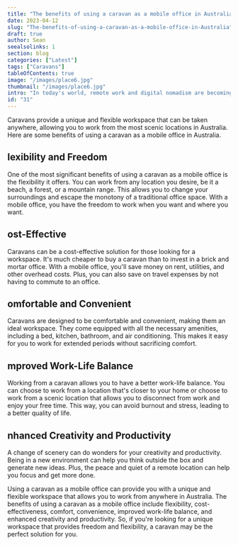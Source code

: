 ```yaml
---
title: "The benefits of using a caravan as a mobile office in Australia"
date: 2023-04-12
slug: "The-benefits-of-using-a-caravan-as-a-mobile-office-in-Australia"
draft: true
author: Sean
seealsolinks: 1
section: blog
categories: ["Latest"]
tags: ["Caravans"]
tableOfContents: true
image: "/images/place6.jpg"
thumbnail: "/images/place6.jpg"
intro: "In today's world, remote work and digital nomadism are becoming more popular than ever. However, finding the perfect workspace can be challenging. One solution that's gaining popularity is using a caravan as a mobile office."
id: "31"
---
```


Caravans provide a unique and flexible workspace that can be taken anywhere, allowing you to work from the most scenic locations in Australia. Here are some benefits of using a caravan as a mobile office in Australia.

## lexibility and Freedom

One of the most significant benefits of using a caravan as a mobile office is the flexibility it offers. You can work from any location you desire, be it a beach, a forest, or a mountain range. This allows you to change your surroundings and escape the monotony of a traditional office space. With a mobile office, you have the freedom to work when you want and where you want.

## ost-Effective

Caravans can be a cost-effective solution for those looking for a workspace. It's much cheaper to buy a caravan than to invest in a brick and mortar office. With a mobile office, you'll save money on rent, utilities, and other overhead costs. Plus, you can also save on travel expenses by not having to commute to an office.

## omfortable and Convenient

Caravans are designed to be comfortable and convenient, making them an ideal workspace. They come equipped with all the necessary amenities, including a bed, kitchen, bathroom, and air conditioning. This makes it easy for you to work for extended periods without sacrificing comfort.

## mproved Work-Life Balance

Working from a caravan allows you to have a better work-life balance. You can choose to work from a location that's closer to your home or choose to work from a scenic location that allows you to disconnect from work and enjoy your free time. This way, you can avoid burnout and stress, leading to a better quality of life.

## nhanced Creativity and Productivity

A change of scenery can do wonders for your creativity and productivity. Being in a new environment can help you think outside the box and generate new ideas. Plus, the peace and quiet of a remote location can help you focus and get more done.

Using a caravan as a mobile office can provide you with a unique and flexible workspace that allows you to work from anywhere in Australia. The benefits of using a caravan as a mobile office include flexibility, cost-effectiveness, comfort, convenience, improved work-life balance, and enhanced creativity and productivity. So, if you're looking for a unique workspace that provides freedom and flexibility, a caravan may be the perfect solution for you.
